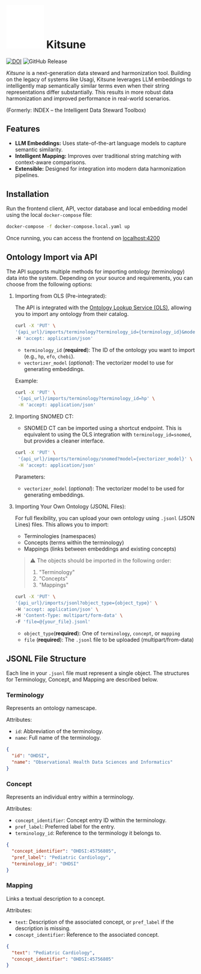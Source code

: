 # <img src="client/public/logo_white.svg" alt="Logo" width="100"/> Kitsune 

[![DOI](https://zenodo.org/badge/722907753.svg)](https://doi.org/10.5281/zenodo.16881095) ![GitHub Release](https://img.shields.io/github/v/release/SCAI-BIO/kitsune)

_Kitsune_ is a next-generation data steward and harmonization tool. Building on the legacy of systems like Usagi, Kitsune leverages LLM embeddings to intelligently map semantically similar terms even when their string representations differ substantially. This results in more robust data harmonization and improved performance in real-world scenarios.

(Formerly: INDEX – the Intelligent Data Steward Toolbox)

## Features

- **LLM Embeddings:** Uses state-of-the-art language models to capture semantic similarity.
- **Intelligent Mapping:** Improves over traditional string matching with context-aware comparisons.
- **Extensible:** Designed for integration into modern data harmonization pipelines.

## Installation

Run the frontend client, API, vector database and local embedding model using the local `docker-compose` file:

```bash
docker-compose -f docker-compose.local.yaml up
```

Once running, you can access the frontend on [localhost:4200](localhost:4200)

## Ontology Import via API

The API supports multiple methods for importing ontology (terminology) data into the system. Depending on your source and requirements, you can choose from the following options:

1. Importing from OLS (Pre-integrated):

   The API is integrated with the [Ontology Lookup Service (OLS)](https://www.ebi.ac.uk/ols4/ontologies), allowing you to import any ontology from their catalog.

   ```bash
   curl -X 'PUT' \
   '{api_url}/imports/terminology?terminology_id={terminology_id}&model={vectorizer_model}' \
   -H 'accept: application/json'
   ```

   - `terminology_id` (**required**): The ID of the ontology you want to import (e.g., `hp`, `efo`, `chebi`).
   - `vectorizer_model` (_optional_): The vectorizer model to use for generating embeddings.

   Example:

   ```bash
   curl -X 'PUT' \
    '{api_url}/imports/terminology?terminology_id=hp' \
    -H 'accept: application/json'
   ```

1. Importing SNOMED CT:

   - SNOMED CT can be imported using a shortcut endpoint. This is equivalent to using the OLS integration with `terminology_id=snomed`, but provides a cleaner interface.

   ```bash
   curl -X 'PUT' \
    '{api_url}/imports/terminology/snomed?model={vectorizer_model}' \
    -H 'accept: application/json'
   ```

   Parameters:

   - `vectorizer_model` (_optional_): The vectorizer model to be used for generating embeddings.

1. Importing Your Own Ontology (JSONL Files):

   For full flexibility, you can upload your own ontology using `.jsonl` (JSON Lines) files. This allows you to import:

   - Terminologies (namespaces)
   - Concepts (terms within the terminology)
   - Mappings (links between embeddings and existing concepts)

   > ⚠️ The objects should be imported in the following order:
   >
   > 1. "Terminology"
   > 2. "Concepts"
   > 3. "Mappings"

   ```bash
   curl -X 'PUT' \
   '{api_url}/imports/jsonl?object_type={object_type}' \
   -H 'accept: application/json' \
   -H 'Content-Type: multipart/form-data' \
   -F 'file=@{your_file}.jsonl'
   ```

   - `object_type`(**required**): One of `terminology`, `concept`, or `mapping`
   - `file` (**required**): The `.jsonl` file to be uploaded (multipart/from-data)

## JSONL File Structure

Each line in your `.jsonl` file must represent a single object. The structures for Terminology, Concept, and Mapping are described below.

### Terminology

Represents an ontology namescape.

Attributes:

- `id`: Abbreviation of the terminology.
- `name`: Full name of the terminology.

```json
{
  "id": "OHDSI",
  "name": "Observational Health Data Sciences and Informatics"
}
```

### Concept

Represents an individual entry within a terminology.

Attributes:

- `concept_identifier`: Concept entry ID within the terminology.
- `pref_label`: Preferred label for the entry.
- `terminology_id`: Reference to the terminology it belongs to.

```json
{
  "concept_identifier": "OHDSI:45756805",
  "pref_label": "Pediatric Cardiology",
  "terminology_id": "OHDSI"
}
```

### Mapping

Links a textual description to a concept.

Attributes:

- `text`: Description of the associated concept, or `pref_label` if the description is missing.
- `concept_identifier`: Reference to the associated concept.

```json
{
  "text": "Pediatric Cardiology",
  "concept_identifier": "OHDSI:45756805"
}
```
